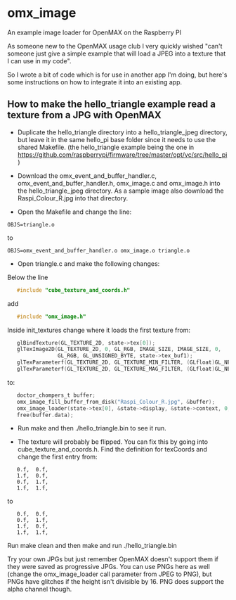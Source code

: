 omx_image
=========

An example image loader for OpenMAX on the Raspberry PI

As someone new to the OpenMAX usage club I very quickly wished "can't someone just give a simple example that will load a JPEG into a texture that I can use in my code".

So I wrote a bit of code which is for use in another app I'm doing, but here's some instructions on how to integrate it into an existing app.

How to make the hello_triangle example read a texture from a JPG with OpenMAX
-----------------------------------------------------------------------------

* Duplicate the hello_triangle directory into a hello_triangle_jpeg directory, but leave it in the same hello_pi base folder since it needs to use the shared Makefile. (the hello_triangle example being the one in https://github.com/raspberrypi/firmware/tree/master/opt/vc/src/hello_pi )

* Download the omx_event_and_buffer_handler.c, omx_event_and_buffer_handler.h, omx_image.c and omx_image.h into the hello_triangle_jpeg directory. As a sample image also download the Raspi_Colour_R.jpg into that directory.

* Open the Makefile and change the line:

```
OBJS=triangle.o
```

to

```
OBJS=omx_event_and_buffer_handler.o omx_image.o triangle.o
```

* Open triangle.c and make the following changes:

Below the line

```C
   #include "cube_texture_and_coords.h"
```

add

```C
   #include "omx_image.h"
```

Inside init_textures change where it loads the first texture from:

```C
   glBindTexture(GL_TEXTURE_2D, state->tex[0]);
   glTexImage2D(GL_TEXTURE_2D, 0, GL_RGB, IMAGE_SIZE, IMAGE_SIZE, 0,
                GL_RGB, GL_UNSIGNED_BYTE, state->tex_buf1);
   glTexParameterf(GL_TEXTURE_2D, GL_TEXTURE_MIN_FILTER, (GLfloat)GL_NEAREST);
   glTexParameterf(GL_TEXTURE_2D, GL_TEXTURE_MAG_FILTER, (GLfloat)GL_NEAREST);
```
   
to:

```C
   doctor_chompers_t buffer;
   omx_image_fill_buffer_from_disk("Raspi_Colour_R.jpg", &buffer);
   omx_image_loader(state->tex[0], &state->display, &state->context, 0, 0, 0, 0, JPEG, &buffer);
   free(buffer.data);
```
   
* Run make and then ./hello_triangle.bin to see it run.

* The texture will probably be flipped. You can fix this by going into cube_texture_and_coords.h. Find the definition for texCoords and change the first entry from:

```
   0.f,  0.f,
   1.f,  0.f,
   0.f,  1.f,
   1.f,  1.f,
```

to

```
   0.f,  0.f,
   0.f,  1.f,
   1.f,  0.f,
   1.f,  1.f,
```
   
Run make clean and then make and run ./hello_triangle.bin

Try your own JPGs but just remember OpenMAX doesn't support them if they were saved as progressive JPGs. You can use PNGs here as well (change the omx_image_loader call parameter from JPEG to PNG), but PNGs have glitches if the height isn't divisible by 16. PNG does support the alpha channel though.

